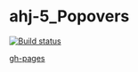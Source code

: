 # ahj-5_Popovers

[![Build status](https://ci.appveyor.com/api/projects/status/5vs4lemfxk0fsi56?svg=true)](https://ci.appveyor.com/project/SergeStepanov/ahj-5-popovers)

[gh-pages]()